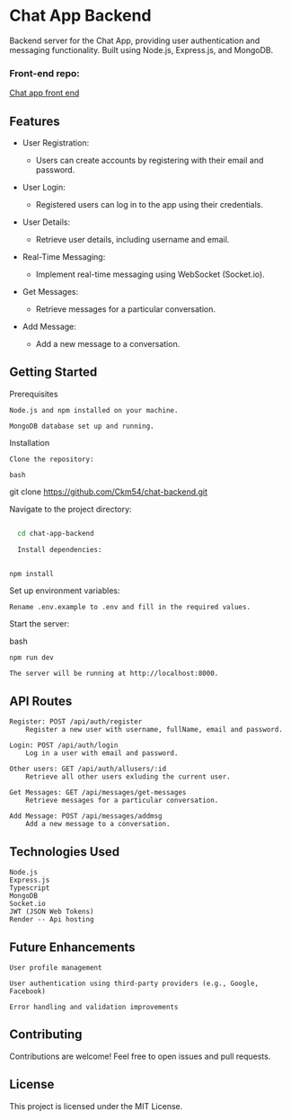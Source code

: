# Chat App Backend

Backend server for the Chat App, providing user authentication and messaging functionality. Built using Node.js, Express.js, and MongoDB.

### Front-end repo:
[Chat app front end](https://github.com/Ckm54/chat-app-client)


## Features

- User Registration:
  
   - Users can create accounts by registering with their email and password.
- User Login:
  
   - Registered users can log in to the app using their credentials.
- User Details:
  
    - Retrieve user details, including username and email.
- Real-Time Messaging:
  
    - Implement real-time messaging using WebSocket (Socket.io).
- Get Messages:
  
     - Retrieve messages for a particular conversation.
- Add Message:
  
     - Add a new message to a conversation.


## Getting Started
Prerequisites

    Node.js and npm installed on your machine.
    
    MongoDB database set up and running.

Installation

    Clone the repository:

    bash

git clone https://github.com/Ckm54/chat-backend.git

Navigate to the project directory:

```bash

  cd chat-app-backend

  Install dependencies:
```

```bash

npm install
```

Set up environment variables:

    Rename .env.example to .env and fill in the required values.

Start the server:

bash

    npm run dev

    The server will be running at http://localhost:8000.

## API Routes

    Register: POST /api/auth/register
        Register a new user with username, fullName, email and password.

    Login: POST /api/auth/login
        Log in a user with email and password.

    Other users: GET /api/auth/allusers/:id
        Retrieve all other users exluding the current user.

    Get Messages: GET /api/messages/get-messages
        Retrieve messages for a particular conversation.

    Add Message: POST /api/messages/addmsg
        Add a new message to a conversation.

## Technologies Used

    Node.js
    Express.js
    Typescript
    MongoDB
    Socket.io
    JWT (JSON Web Tokens)
    Render -- Api hosting

## Future Enhancements

    User profile management
    
    User authentication using third-party providers (e.g., Google, Facebook)
    
    Error handling and validation improvements

## Contributing

Contributions are welcome! Feel free to open issues and pull requests.

## License

This project is licensed under the MIT License.

